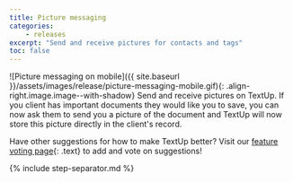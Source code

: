 ```yaml
---
title: Picture messaging
categories:
    - releases
excerpt: "Send and receive pictures for contacts and tags"
toc: false
---
```


![Picture messaging on mobile]({{ site.baseurl }}/assets/images/release/picture-messaging-mobile.gif){: .align-right.image.image--with-shadow} Send and receive pictures on TextUp. If you client has important documents they would like you to save, you can now ask them to send you a picture of the document and TextUp will now store this picture directly in the client's record.

Have other suggestions for how to make TextUp better? Visit our [feature voting page](https://textup.featureupvote.com){: .text} to add and vote on suggestions!

{% include step-separator.md %}
